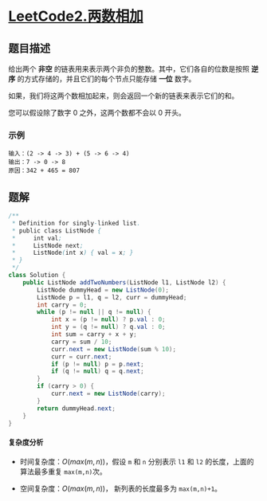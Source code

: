 # [LeetCode2.两数相加](https://leetcode-cn.com/problems/add-two-numbers/)
## 题目描述
给出两个 **非空** 的链表用来表示两个非负的整数。其中，它们各自的位数是按照 **逆序** 的方式存储的，并且它们的每个节点只能存储 **一位** 数字。

如果，我们将这两个数相加起来，则会返回一个新的链表来表示它们的和。

您可以假设除了数字 0 之外，这两个数都不会以 0 开头。

### 示例
```
输入：(2 -> 4 -> 3) + (5 -> 6 -> 4)
输出：7 -> 0 -> 8
原因：342 + 465 = 807
```
## 题解
```java
/**
 * Definition for singly-linked list.
 * public class ListNode {
 *     int val;
 *     ListNode next;
 *     ListNode(int x) { val = x; }
 * }
 */
class Solution {
    public ListNode addTwoNumbers(ListNode l1, ListNode l2) {
        ListNode dummyHead = new ListNode(0);
        ListNode p = l1, q = l2, curr = dummyHead;
        int carry = 0;
        while (p != null || q != null) {
            int x = (p != null) ? p.val : 0;
            int y = (q != null) ? q.val : 0;
            int sum = carry + x + y;
            carry = sum / 10;
            curr.next = new ListNode(sum % 10);
            curr = curr.next;
            if (p != null) p = p.next;
            if (q != null) q = q.next;
        }
        if (carry > 0) {
            curr.next = new ListNode(carry);
        }
        return dummyHead.next;
    }
}
```
#### 复杂度分析
- 时间复杂度：$O(max(m,n))$，假设 `m` 和 `n` 分别表示 `l1` 和 `l2` 的长度，上面的算法最多重复 `max(m,n)`次。

- 空间复杂度：$O(max(m,n))$， 新列表的长度最多为 `max(m,n)+1`。


